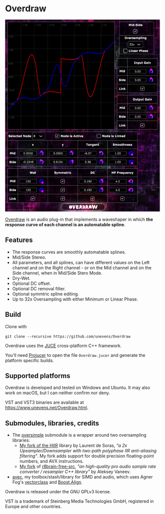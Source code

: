 # Overdraw

![Overdraw GUI](Images/screenshot.png?raw=true 'screenshot')

[Overdraw](https://www.unevens.net/Overdraw.html) is an audio plug-in that implements a waveshaper in which **the response curve of each channel is an automatable spline**.

## Features

- The response curves are smoothly automatable splines.
- Mid/Side Stereo.
- All parameters, and all splines, can have different values on the Left channel and on the Right channel - or on the Mid channel and on the Side channel, when in Mid/Side Stero Mode.
- Dry-Wet.
- Optional DC offset.
- Optional DC removal filter.
- Optional symmtric spline editing.
- Up to 32x Oversampling with either Minimum or Linear Phase.

## Build

Clone with

`git clone --recursive https://github.com/unevens/Overdraw`

Overdraw uses the [JUCE](https://github.com/WeAreROLI/JUCE) cross-platform C++ framework.

You'll need [Projucer](https://shop.juce.com/get-juce) to open the file `Overdraw.jucer` and generate the platform specific builds.

## Supported platforms

Overdraw is developed and tested on Windows and Ubuntu. It may also work on macOS, but I can neither confirm nor deny.

VST and VST3 binaries are available at https://www.unevens.net/Overdraw.html.

## Submodules, libraries, credits

- The [oversimple](https://github.com/unevens/hiir) submodule is a wrapper around two oversampling libraries:
    - [My fork of the HIIR](https://github.com/unevens/hiir) library by Laurent de Soras, *"a 2x Upsampler/Downsampler with two-path polyphase IIR anti-aliasing filtering"*. My fork adds support for double precision floating-point numbers, and AVX instructions.
    - [My fork](https://github.com/unevens/r8brain/tree/include)  of [r8brain-free-src](https://github.com/avaneev/r8brain-free-src), *"an high-quality pro
  audio sample rate converter / resampler C++ library"* by Aleksey Vaneev.
- [avec](https://github.com/unevens/avec), my toolbox/stash/library for SIMD and audio, which uses Agner Fog's [vectorclass](https://github.com/vectorclass/version2) and [Boost.Align](https://www.boost.org/doc/libs/1_71_0/doc/html/align.html).

Overdraw is released under the GNU GPLv3 license.

VST is a trademark of Steinberg Media Technologies GmbH, registered in Europe and other countries.

